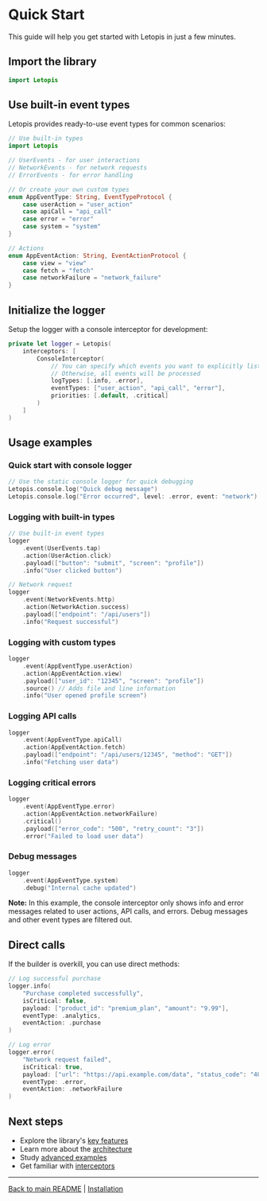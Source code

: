 # Quick Start

This guide will help you get started with Letopis in just a few minutes.

## Import the library

```swift
import Letopis
```

## Use built-in event types

Letopis provides ready-to-use event types for common scenarios:

```swift
// Use built-in types
import Letopis

// UserEvents - for user interactions
// NetworkEvents - for network requests
// ErrorEvents - for error handling

// Or create your own custom types
enum AppEventType: String, EventTypeProtocol {
    case userAction = "user_action"
    case apiCall = "api_call"
    case error = "error"
    case system = "system"
}

// Actions
enum AppEventAction: String, EventActionProtocol {
    case view = "view"
    case fetch = "fetch"
    case networkFailure = "network_failure"
}
```

## Initialize the logger

Setup the logger with a console interceptor for development:

```swift
private let logger = Letopis(
    interceptors: [
        ConsoleInterceptor(
            // You can specify which events you want to explicitly listen to
            // Otherwise, all events will be processed
            logTypes: [.info, .error],
            eventTypes: ["user_action", "api_call", "error"],
            priorities: [.default, .critical]
        )
    ]
)
```

## Usage examples

### Quick start with console logger

```swift
// Use the static console logger for quick debugging
Letopis.console.log("Quick debug message")
Letopis.console.log("Error occurred", level: .error, event: "network")
```

### Logging with built-in types

```swift
// Use built-in event types
logger
    .event(UserEvents.tap)
    .action(UserAction.click)
    .payload(["button": "submit", "screen": "profile"])
    .info("User clicked button")

// Network request
logger
    .event(NetworkEvents.http)
    .action(NetworkAction.success)
    .payload(["endpoint": "/api/users"])
    .info("Request successful")
```

### Logging with custom types

```swift
logger
    .event(AppEventType.userAction)
    .action(AppEventAction.view)
    .payload(["user_id": "12345", "screen": "profile"])
    .source() // Adds file and line information
    .info("User opened profile screen")
```

### Logging API calls

```swift
logger
    .event(AppEventType.apiCall)
    .action(AppEventAction.fetch)
    .payload(["endpoint": "/api/users/12345", "method": "GET"])
    .info("Fetching user data")
```

### Logging critical errors

```swift
logger
    .event(AppEventType.error)
    .action(AppEventAction.networkFailure)
    .critical()
    .payload(["error_code": "500", "retry_count": "3"])
    .error("Failed to load user data")
```

### Debug messages

```swift
logger
    .event(AppEventType.system)
    .debug("Internal cache updated")
```

**Note:** In this example, the console interceptor only shows info and error messages related to user actions, API calls, and errors. Debug messages and other event types are filtered out.

## Direct calls

If the builder is overkill, you can use direct methods:

```swift
// Log successful purchase
logger.info(
    "Purchase completed successfully",
    isCritical: false,
    payload: ["product_id": "premium_plan", "amount": "9.99"],
    eventType: .analytics,
    eventAction: .purchase
)

// Log error
logger.error(
    "Network request failed",
    isCritical: true,
    payload: ["url": "https://api.example.com/data", "status_code": "404"],
    eventType: .error,
    eventAction: .networkFailure
)
```

## Next steps

- Explore the library's [key features](features.md)
- Learn more about the [architecture](architecture.md)
- Study [advanced examples](examples/basic.md)
- Get familiar with [interceptors](advanced/interceptors.md)

---

[Back to main README](../../README.md) | [Installation](installation.md)
